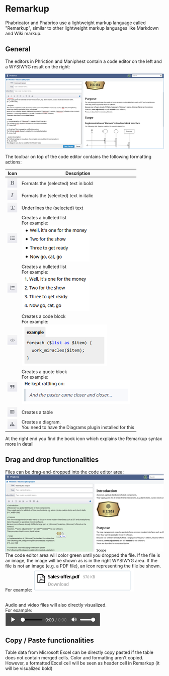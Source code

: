 # Remarkup

Phabricator and Phabrico use a lightweight markup language called "Remarkup", similar to
other lightweight markup languages like Markdown and Wiki markup.

## General

The editors in Phriction and Maniphest contain a code editor on the left and a WYSIWYG result on the right:

![image-20210412153147182](Remarkup-01.png)<br />

The toolbar on top of the code editor contains the following formatting actions:

| Icon                                        | Description                                                  |
| ------------------------------------------- | ------------------------------------------------------------ |
| ![image-20210412153147183](Remarkup-02.png) | Formats the (selected) text in bold                          |
| ![image-20210412153147184](Remarkup-03.png) | Formats the (selected) text in italic                        |
| ![image-20210412153147185](Remarkup-04.png) | Underlines the (selected) text                               |
| ![image-20210412153147186](Remarkup-05.png) | Creates a bulleted list<br />For example:<br />![image-20210412161052374](Remarkup-11.png) |
| ![image-20210412153147187](Remarkup-06.png) | Creates a bulleted list<br />For example:<br />![image-20210412161052375](Remarkup-12.png) |
| ![image-20210412153147188](Remarkup-07.png) | Creates a code block<br />For example:<br />![image-20210412161052376](Remarkup-13.png) |
| ![image-20210412153147189](Remarkup-08.png) | Creates a quote block<br />For example:<br />![image-20210412161052377](Remarkup-14.png) |
| ![image-20210412153147190](Remarkup-09.png) | Creates a table                                              |
| ![image-20210412153147191](Remarkup-10.png) | Creates a diagram.<br />You need to have the Diagrams plugin installed for this |

At the right end you find the book icon which explains the Remarkup syntax more in detail

## Drag and drop functionalities

Files can be drag-and-dropped into the code editor area:
![image-20210412153147100](Remarkup-15.png) <br />
The code editor area will color green until you dropped the file.
If the file is an image, the image will be shown as is in the right WYSIWYG area.
If the file is not an image (e.g. a PDF file), an icon representing the file be shown. <br />
For example:
![image-20210412153147101](Remarkup-16.png) <br /><br />

Audio and video files will also directly visualized. <br />
For example: <br />
![image-20210412153147102](Remarkup-17.png) <br />



## Copy / Paste functionalities

Table data from Microsoft Excel can be directly copy pasted if the table does not contain merged cells.
Color and formatting aren't copied.
However, a formatted Excel cell will be seen as header cell in Remarkup (it will be visualized bold)